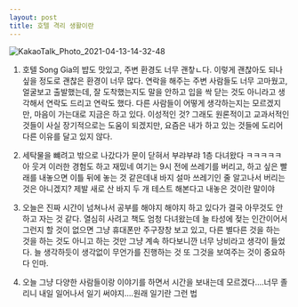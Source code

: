 ```yaml
---
layout: post
title: 호텔 격리 생활이란
---
```


![KakaoTalk_Photo_2021-04-13-14-32-48](https://user-images.githubusercontent.com/50545088/114501670-65e3f400-9c65-11eb-972c-55290a134714.jpeg)


1. 호텔 Song Gia의 뱝도 맛있고, 주변 환경도 너무 괜챃ㄴ다. 이렇게 괜찮아도 되나 싶을 정도로 괜찮은 환경이 너무 많다. 연락을 해주는 주변 사람들도 너무 고마웠고, 얼굴보고 출발했는데, 잘 도착했는지도 말을 안하고 입을 싹 닫는 것도 아니라고 생각해서 연락도 드리고 연락도 했다. 다른 사람들이 어떻게 생각하는지는 모르겠지만, 마음이 가는대로 지금은 하고 있다. 이성적인 것? 그래도 원론적이고 교과서적인 것들이 사실 장기적으로는 도움이 되겠지만, 요즘은 내가 하고 있는 것들에 도리어 다른 이유를 달고 있지 않다.

2. 세탁물을 뺴려고 밖으로 나갔다가 문이 닫혀서 부랴부랴 1층 다녀왔다 ㅋㅋㅋㅋㅋ 아 웃겨 이러한 경험도 하고 재밌네 여기는 9시 전에 쓰레기를 버리고, 하고 싶은 빨래를 내놓으면 이틀 뒤에 놓는 것 같은데내 바지 설마 쓰레기인 줄 알고나서 버리는 것은 아니겠지? 제발 새로 산 바지 두 개 테스트 해본다고 내놓은 것이란 말이야

3. 오늘은 진짜 시간이 넘쳐나서 공부를 해야지 해야지 하고 있다가 결국 아무것도 안하고 자는 것 같다. 열심히 사려고 책도 엄청 다녀왔는데 늘 타성에 젖는 인간이어서 그런지 할 것이 없으면 그냥 휴대폰만 주구장창 보고 있고, 다른 별다른 것을 하는 것을 하는 것도 아니고 하는 것만 그냥 계속 하다보니깐 너무 낭비라고 생각이 들었다. 늘 생각하듯이 생각없이 무언가를 진행하는 것 또 그것을 보여주는 것이 중요하다 인마.

4. 오늘 그냥 다양한 사람들이랑 이야기를 하면서 시간을 보내는데 모르겠다....너무 졸리니 내일 일어나서 일기 써야지....원래 일기란 그런 법